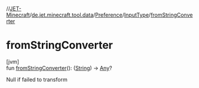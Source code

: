 //[JET-Minecraft](../../../../index.md)/[de.jet.minecraft.tool.data](../../index.md)/[Preference](../index.md)/[InputType](index.md)/[fromStringConverter](from-string-converter.md)

# fromStringConverter

[jvm]\
fun [fromStringConverter](from-string-converter.md)(): ([String](https://kotlinlang.org/api/latest/jvm/stdlib/kotlin/-string/index.html)) -&gt; [Any](https://kotlinlang.org/api/latest/jvm/stdlib/kotlin/-any/index.html)?

Null if failed to transform
